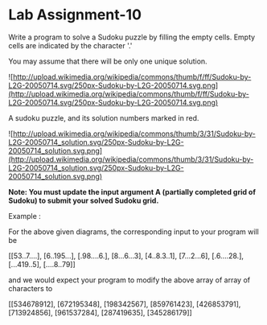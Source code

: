 # **Lab Assignment-10**

Write a program to solve a Sudoku puzzle by filling the empty cells.
Empty cells are indicated by the character \'.\'

You may assume that there will be only one unique solution.

![http://upload.wikimedia.org/wikipedia/commons/thumb/f/ff/Sudoku-by-L2G-20050714.svg/250px-Sudoku-by-L2G-20050714.svg.png](http://upload.wikimedia.org/wikipedia/commons/thumb/f/ff/Sudoku-by-L2G-20050714.svg/250px-Sudoku-by-L2G-20050714.svg.png)

A sudoku puzzle, and its solution numbers marked in red.

![http://upload.wikimedia.org/wikipedia/commons/thumb/3/31/Sudoku-by-L2G-20050714_solution.svg/250px-Sudoku-by-L2G-20050714_solution.svg.png](http://upload.wikimedia.org/wikipedia/commons/thumb/3/31/Sudoku-by-L2G-20050714_solution.svg/250px-Sudoku-by-L2G-20050714_solution.svg.png)

**Note: You must update the input argument A (partially completed grid
of Sudoku) to submit your solved Sudoku grid.**

Example :

For the above given diagrams, the corresponding input to your program
will be

\[\[53..7\....\], \[6..195\...\], \[.98\....6.\], \[8\...6\...3\],
\[4..8.3..1\], \[7\...2\...6\], \[.6\....28.\], \[\...419..5\],
\[\....8..79\]\]

and we would expect your program to modify the above array of array of
characters to

\[\[534678912\], \[672195348\], \[198342567\], \[859761423\],
\[426853791\], \[713924856\], \[961537284\], \[287419635\],
\[345286179\]\]

